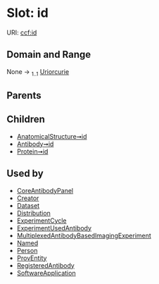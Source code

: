 
# Slot: id



URI: [ccf:id](http://purl.org/ccf/id)


## Domain and Range

None &#8594;  <sub>1..1</sub> [Uriorcurie](types/Uriorcurie.md)

## Parents


## Children

 *  [AnatomicalStructure➞id](AnatomicalStructure_id.md)
 *  [Antibody➞id](Antibody_id.md)
 *  [Protein➞id](Protein_id.md)

## Used by

 * [CoreAntibodyPanel](CoreAntibodyPanel.md)
 * [Creator](Creator.md)
 * [Dataset](Dataset.md)
 * [Distribution](Distribution.md)
 * [ExperimentCycle](ExperimentCycle.md)
 * [ExperimentUsedAntibody](ExperimentUsedAntibody.md)
 * [MultiplexedAntibodyBasedImagingExperiment](MultiplexedAntibodyBasedImagingExperiment.md)
 * [Named](Named.md)
 * [Person](Person.md)
 * [ProvEntity](ProvEntity.md)
 * [RegisteredAntibody](RegisteredAntibody.md)
 * [SoftwareApplication](SoftwareApplication.md)
